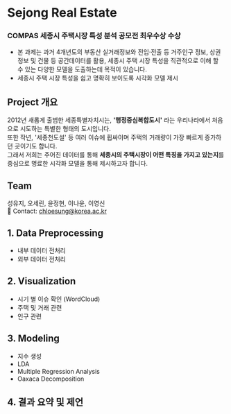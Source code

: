 # Sejong Real Estate
### COMPAS 세종시 주택시장 특성 분석 공모전 최우수상 수상
- 본 과제는 과거 4개년도의 부동산 실거래정보와 전입‧전출 등 거주인구 정보, 상권정보 및 건물 등 공간데이터를 활용, 세종시 주택 시장 특성을 직관적으로 이해 할 수 있는 다양한 모델을 도출하는데 목적이 있습니다.
- 세종시 주택 시장 특성을 쉽고 명확히 보이도록 시각화 모델 제시

## Project 개요
2012년 새롭게 출범한 세종특별자치시는, **'행정중심복합도시'** 라는 우리나라에서 처음으로 시도하는 특별한 형태의 도시입니다.  
또한 작년, '세종천도설' 등 여러 이슈에 휩싸이며 주택의 거래량이 가장 빠르게 증가하던 곳이기도 합니다.  
그래서 저희는 주어진 데이터를 통해 **세종시의 주택시장이 어떤 특징을 가지고 있는지**를 중심으로 명료한 시각화 모델을 통해 제시하고자 합니다.   
 

## Team
성유지, 오세린, 윤정현, 이나윤, 이영신   
💬 Contact: chloesung@korea.ac.kr

## 1. Data Preprocessing
- 내부 데이터 전처리
- 외부 데이터 전처리
## 2. Visualization
- 시기 별 이슈 확인 (WordCloud)
- 주택 및 거래 관련
- 인구 관련
## 3. Modeling
- 지수 생성
- LDA
- Multiple Regression Analysis
- Oaxaca Decomposition
## 4. 결과 요약 및 제언
